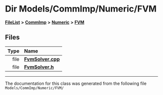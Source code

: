 

# Dir Models/CommImp/Numeric/FVM



[**FileList**](files.md) **>** [**CommImp**](dir_6202b98a8704f42b1ea358646461643f.md) **>** [**Numeric**](dir_a0ece07902893bffce0f747cc8ee06c8.md) **>** [**FVM**](dir_ce9212301f8d93e5246dd812df0f37fe.md)












## Files

| Type | Name |
| ---: | :--- |
| file | [**FvmSolver.cpp**](_fvm_solver_8cpp.md) <br> |
| file | [**FvmSolver.h**](_fvm_solver_8h.md) <br> |



























































------------------------------
The documentation for this class was generated from the following file `Models/CommImp/Numeric/FVM/`

